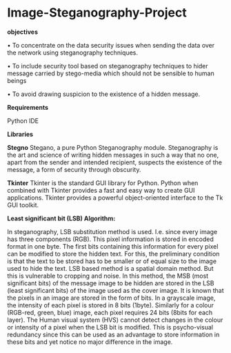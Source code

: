 # Image-Steganography-Project

**objectives**

•	To concentrate on the data security issues when sending the data over the network using steganography techniques. 

•	To include security tool based on steganography techniques to hider message carried by stego-media which should not be sensible to human beings 

•	To avoid drawing suspicion to the existence of a hidden message. 

**Requirements**

Python IDE

 
**Libraries**

**Stegno**
Stegano, a pure Python Steganography module. Steganography is the art and science of writing hidden messages in such a way that no one, apart from the sender and intended recipient, suspects the existence of the message, a form of security through obscurity.

**Tkinter**
Tkinter is the standard GUI library for Python. Python when combined with Tkinter provides a fast and easy way to create GUI applications. Tkinter provides a powerful object-oriented interface to the Tk GUI toolkit.


**Least significant bit (LSB) Algorithm:**

In steganography, LSB substitution method is used. I.e. since every image has three components (RGB). This pixel information is stored in encoded format in one byte. The first bits containing this information for every pixel can be modified to store the hidden text. For this, the preliminary condition is that the text to be stored has to be smaller or of equal size to the image used to hide the text. 
LSB based method is a spatial domain method. But this is vulnerable to cropping and noise. In this method, the MSB (most significant bits) of the message image to be hidden are stored in the LSB (least significant bits) of the image used as the cover image. 
It is known that the pixels in an image are stored in the form of bits. In a grayscale image, the intensity of each pixel is stored in 8 bits (1byte). Similarly for a colour (RGB-red, green, blue) image, each pixel requires 24 bits (8bits for each layer). 
The Human visual system (HVS) cannot detect changes in the colour or intensity of a pixel when the LSB bit is modified. This is psycho-visual redundancy since this can be used as an advantage to store information in these bits and yet notice no major difference in the image.








